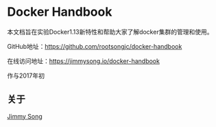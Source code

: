 # Docker Handbook

本文档旨在实验Docker1.13新特性和帮助大家了解docker集群的管理和使用。

GitHub地址：https://github.com/rootsongjc/docker-handbook

在线访问地址：https://jimmysong.io/docker-handbook

作与2017年初

## 关于

[Jimmy Song](https://jimmysong.io/about)